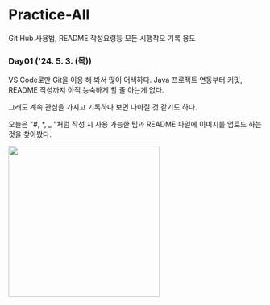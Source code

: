 # Practice-All
Git Hub 사용법, README 작성요령등 모든 시행착오 기록 용도

### Day01 ('24. 5. 3. (목))

VS Code로만 Git을 이용 해 봐서 많이 어색하다.
Java 프로젝트 연동부터 커밋, README 작성까지 아직 능숙하게 할 줄 아는게 없다.

그래도 계속 관심을 가지고 기록하다 보면 나아질 것 같기도 하다.

오늘은 "#, *, _ "처럼 작성 시 사용 가능한 팁과 README 파일에 이미지를 업로드 하는 것을 찾아봤다.

<img src="https://github.com/Koeyh/Sample/assets/156414715/16122eeb-ee45-4225-a24d-cd88a3f53858" width="300" height="300">
